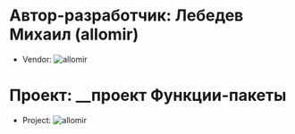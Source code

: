 # Автор-разработчик: Лебедев Михаил (allomir)
* Vendor: ![allomir](https://github.com/allomir)
# Проект: __проект Функции-пакеты
* Project: ![allomir](https://github.com/allomir/__progect-packages)

